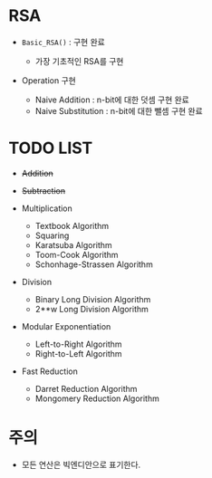 # RSA

- `Basic_RSA()` : 구현 완료
  - 가장 기초적인 RSA를 구현

- Operation 구현
  - Naive Addition : n-bit에 대한 덧셈 구현 완료
  - Naive Substitution : n-bit에 대한 뺄셈 구현 완료

# TODO LIST

- ~~Addition~~
- ~~Subtraction~~

- Multiplication
  - Textbook Algorithm
  - Squaring
  - Karatsuba Algorithm
  - Toom-Cook Algorithm
  - Schonhage-Strassen Algorithm

- Division
  - Binary Long Division Algorithm
  - 2**w Long Division Algorithm

- Modular Exponentiation
  - Left-to-Right Algorithm
  - Right-to-Left Algorithm


- Fast Reduction
  - Darret Reduction Algorithm
  - Mongomery Reduction Algorithm 

# 주의

- 모든 연산은 빅엔디안으로 표기한다.